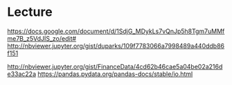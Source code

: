 # Lecture

https://docs.google.com/document/d/1SdjG_MDykLs7vQnJp5h8Tgm7uMMfme7B_z5VdJIS_zo/edit# http://nbviewer.jupyter.org/gist/duparks/109f7783066a7998489a440ddb86f151

http://nbviewer.jupyter.org/gist/FinanceData/4cd62b46cae5a04be02a216de33ac22a https://pandas.pydata.org/pandas-docs/stable/io.html
